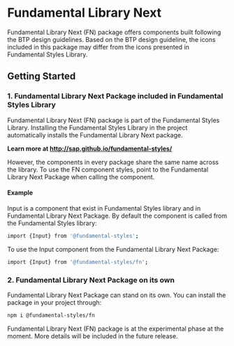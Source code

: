# Fundamental Library Next

Fundamental Library Next (FN) package offers components built following the BTP design guidelines. Based on the BTP design guideline, the icons included in this package may differ from the icons presented in Fundamental Styles Library. 

## Getting Started

### 1. Fundamental Library Next Package included in Fundamental Styles Library

Fundamental Library Next (FN) package is part of the Fundamental Styles Library. Installing the Fundamental Styles Library in the project automatically installs the Fundamental Library Next package. 

**Learn more at http://sap.github.io/fundamental-styles/**

However, the components in every package share the same name across the library. To use the FN component styles, point to the Fundamental Library Next Package when calling the component.

#### Example

Input is a component that exist in Fundamental Styles library and in Fundamental Library Next Package. By default the component is called from the Fundamental Styles library:

```bash
import {Input} from '@fundamental-styles';
```

To use the Input component from the Fundamental Library Next Package:

```bash
import {Input} from '@fundamental-styles/fn';
```

### 2. Fundamental Library Next Package on its own

Fundamental Library Next Package can stand on its own. You can install the package in your project through:

```bash
npm i @fundamental-styles/fn
```



Fundamental Library Next (FN) package is at the experimental phase at the moment. More details will be included in the future release.